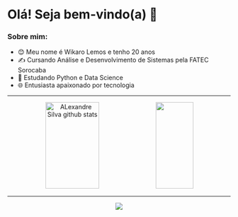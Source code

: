 # Olá! Seja bem-vindo(a) 👋

### Sobre mim:

- 😊 Meu nome é Wikaro Lemos e tenho 20 anos
- ✍️ Cursando Análise e Desenvolvimento de Sistemas pela FATEC Sorocaba
- 📖 Estudando Python e Data Science
- 🌐 Entusiasta apaixonado por tecnologia

---

 <div align="center">  
  <img width="49%" height="195px" src="https://github-readme-stats.vercel.app/api?username=wikarolemos&show_icons=true&count_private=true&hide_border=true&title_color=58a6ff&icon_color=58a6ff&text_color=c9d1d9&bg_color=0d1117" alt="ALexandre Silva github stats" /> 
  <img width="41%" height="195px" src="https://github-readme-stats.vercel.app/api/top-langs/?username=wikarolemos&layout=compact&hide_border=true&title_color=58a6ff&text_color=58a6ff&bg_color=0d1117" />
</div>

---

<div align="center">
  <a href="mailto:wikaro.lemos@hotmail.com"><img src="https://img.shields.io/badge/Microsoft_Outlook-0078D4?style=for-the-badge&logo=microsoft-outlook&logoColor=white" target="_blank"></a>
</div>
